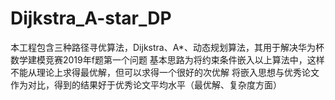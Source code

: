 # Dijkstra_A-star_DP
本工程包含三种路径寻优算法，Dijkstra、A*、动态规划算法，其用于解决华为杯数学建模竞赛2019年f题第一个问题
基本思路为将约束条件嵌入以上算法中，这样不能从理论上求得最优解，但可以求得一个很好的次优解
将嵌入思想与优秀论文作为对比，得到的结果好于优秀论文平均水平（最优解、复杂度方面）
